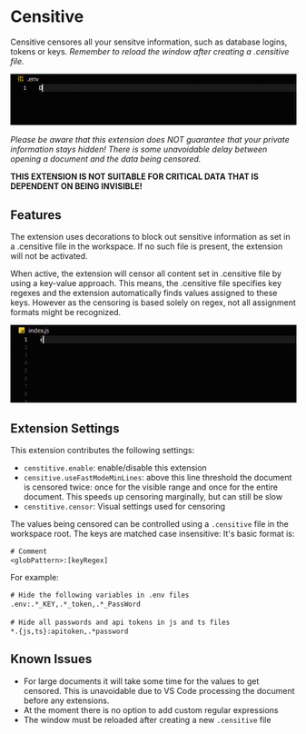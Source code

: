 # Censitive

Censitive censores all your sensitve information, such as database logins, tokens or keys.
*Remember to reload the window after creating a .censitive file.*

![demo for .env files](https://raw.githubusercontent.com/1nVitr0/plugin-vscode-censitive/main/resources/demo.gif)

*Please be aware that this extension does NOT guarantee that your private information stays hidden!*
*There is some unavoidable delay between opening a document and the data being censored.*

**THIS EXTENSION IS NOT SUITABLE FOR CRITICAL DATA THAT IS DEPENDENT ON BEING INVISIBLE!**

## Features

The extension uses decorations to block out sensitive information as set in a .censitive file in the workspace.
If no such file is present, the extension will not be activated.

When active, the extension will censor all content set in .censitive file by using a key-value approach.
This means, the .censitive file specifies key regexes and the extension automatically finds values assigned to these keys.
However as the censoring is based solely on regex, not all assignment formats might be recognized.

![demo for js files](https://raw.githubusercontent.com/1nVitr0/plugin-vscode-censitive/main/resources/demo_smart.gif)

## Extension Settings

This extension contributes the following settings:

* `censtitive.enable`: enable/disable this extension
* `censitive.useFastModeMinLines`: above this line threshold the document is censored twice: once for the visible range and once for the entire document. This speeds up censoring marginally, but can still be slow
* `censtitive.censor`: Visual settings used for censoring

The values being censored can be controlled using a `.censitive` file in the workspace root.
The keys are matched case insensitive: It's basic format is:

```
# Comment
<globPattern>:[keyRegex]
```

For example:

```
# Hide the following variables in .env files
.env:.*_KEY,.*_token,.*_PassWord

# Hide all passwords and api tokens in js and ts files
*.{js,ts}:apitoken,.*password
```

## Known Issues

- For large documents it will take some time for the values to get censored. This is unavoidable due to VS Code processing the document before any extensions.
- At the moment there is no option to add custom regular expressions
- The window must be reloaded after creating a new `.censitive` file

